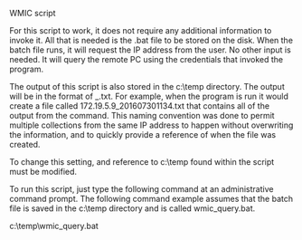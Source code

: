 WMIC script

For this script to work, it does not require any additional information to invoke it.
All that is needed is the .bat file to be stored on the disk. When the batch file runs, it will
request the IP address from the user. No other input is needed. It will query the remote
PC using the credentials that invoked the program.

The output of this script is also stored in the c:\temp directory. The output will be
in the format of <IP address>_<YEAR><MONTH><DAY><HOUR><MINUTE>.txt.
For example, when the program is run it would create a file called
172.19.5.9_201607301134.txt that contains all of the output from the command.
This naming convention was done to permit multiple collections from the same IP
address to happen without overwriting the information, and to quickly provide a
reference of when the file was created.

To change this setting, and reference to c:\temp found within the script must be
modified.

To run this script, just type the following command at an administrative command
prompt. The following command example assumes that the batch file is saved in the
c:\temp directory and is called wmic_query.bat.

c:\temp\wmic_query.bat
